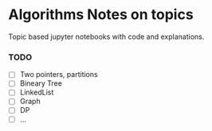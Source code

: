 # Algorithms Notes on topics
Topic based jupyter notebooks with code and explanations.


### TODO
- [ ] Two pointers, partitions
- [ ] Bineary Tree
- [ ] LinkedList
- [ ] Graph
- [ ] DP
- [ ] ...
